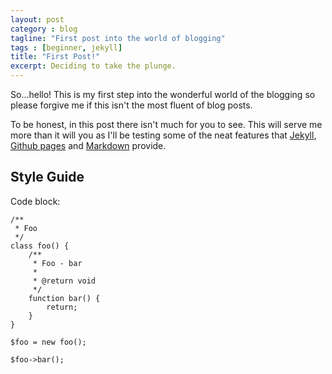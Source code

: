 ```yaml
---
layout: post
category : blog
tagline: "First post into the world of blogging"
tags : [beginner, jekyll]
title: "First Post!"
excerpt: Deciding to take the plunge.
---
```


So...hello! This is my first step into the wonderful world of the blogging so please forgive me if this isn't the most fluent of blog posts.

To be honest, in this post there isn't much for you to see.  This will serve me more than it will you as I'll be testing some of the neat features that [Jekyll](http://jekyllrb.com/), [Github pages](https://pages.github.com/) and [Markdown](https://daringfireball.net/projects/markdown/) provide.

## Style Guide

Code block:

    /**
     * Foo
     */
    class foo() {
        /**
         * Foo - bar
         *
         * @return void
         */
        function bar() {
            return;
        }
    }

    $foo = new foo();

    $foo->bar();